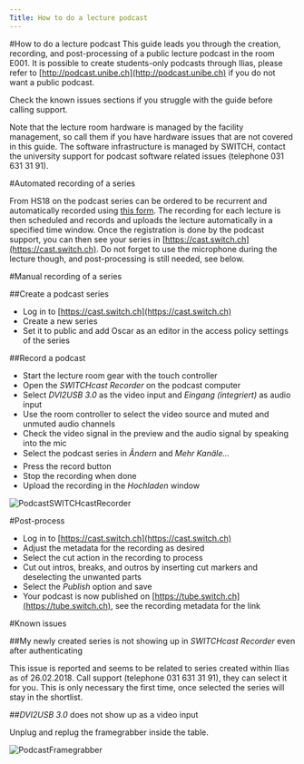 ```yaml
---
Title: How to do a lecture podcast
---
```

#How to do a lecture podcast
This guide leads you through the creation, recording, and post-processing of a public lecture podcast in the room E001.
It is possible to create students-only podcasts through Ilias, please refer to [http://podcast.unibe.ch](http://podcast.unibe.ch) if you do not want a public podcast.

Check the known issues sections if you struggle with the guide before calling support.

Note that the lecture room hardware is managed by the facility management, so call them if you have hardware issues that are not covered in this guide.
The software infrastructure is managed by SWITCH, contact the university support for podcast software related issues (telephone 031 631 31 91).

#Automated recording of a series

From HS18 on the podcast series can be ordered to be recurrent and automatically recorded using [this form](https://www.unibe.ch/studium/werkzeuge_und_arbeitshilfen/fuer_dozierende/video/podcast/index_ger.html#pane855753).
The recording for each lecture is then scheduled and records and uploads the lecture automatically in a specified time window.
Once the registration is done by the podcast support, you can then see your series in [https://cast.switch.ch](https://cast.switch.ch).
Do not forget to use the microphone during the lecture though, and post-processing is still needed, see below.

#Manual recording of a series

##Create a podcast series


- Log in to [https://cast.switch.ch](https://cast.switch.ch)
- Create a new series
- Set it to public and add Oscar as an editor in the access policy settings of the series

##Record a podcast


- Start the lecture room gear with the touch controller
- Open the *SWITCHcast Recorder* on the podcast computer
- Select *DVI2USB 3.0* as the video input and *Eingang (integriert)* as audio input
- Use the room controller to select the video source and muted and unmuted audio channels
- Check the video signal in the preview and the audio signal by speaking into the mic
- Select the podcast series in *Ãndern* and *Mehr Kanäle...*
- Press the record button
- Stop the recording when done
- Upload the recording in the *Hochladen* window

![PodcastSWITCHcastRecorder](%assets_url%/files/00/17kasuoloikp5mdr9nzvhu8noec3sy/SWITCHcast-Recorder.png)

#Post-process


- Log in to [https://cast.switch.ch](https://cast.switch.ch)
- Adjust the metadata for the recording as desired
- Select the cut action in the recording to process
- Cut out intros, breaks, and outros by inserting cut markers and deselecting the unwanted parts
- Select the *Publish* option and save
- Your podcast is now published on [https://tube.switch.ch](https://tube.switch.ch), see the recording metadata for the link

#Known issues

##My newly created series is not showing up in *SWITCHcast Recorder* even after authenticating

This issue is reported and seems to be related to series created within Ilias as of 26.02.2018.
Call support (telephone 031 631 31 91), they can select it for you.
This is only necessary the first time, once selected the series will stay in the shortlist.

##*DVI2USB 3.0* does not show up as a video input

Unplug and replug the framegrabber inside the table.

![PodcastFramegrabber](%assets_url%/files/c3/00cm26x0h4ym4suauxw0r2pyhdub6p/framegrabber.png)
